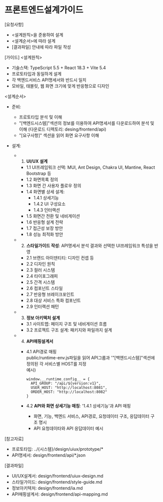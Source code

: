 # 프론트엔드설계가이드 

[요청사항]
- <설계원칙>을 준용하여 설계
- <설계순서>에 따라 설계
- [결과파일] 안내에 따라 파일 작성

[가이드]
<설계원칙>
- 기술스택: TypeScript 5.5 + React 18.3 + Vite 5.4
- 프로토타입과 동일하게 설계  
- 각 백엔드서비스 API명세서와 반드시 일치
- 모바일, 태블릿, 웹 화면 크기에 맞게 반응형으로 디자인  

<설계순서>
- 준비:
  - 프로토타입 분석 및 이해  
  - "[백엔드시스템]"섹션의 정보를 이용하여 API명세서를 다운로드하여 분석 및 이해
    (다운로드 디렉토리: desing/frontend/api)
  - "[요구사항]" 섹션을 읽어 화면 요구사항 이해

- 설계:
  - 1. **UI/UX 설계**
    - 1.1 UI프레임워크 선택: MUI, Ant Design, Chakra UI, Mantine, React Bootstrap 등    
    - 1.2 화면목록 정의
    - 1.3 화면 간 사용자 플로우 정의 
    - 1.4 화면별 상세 설계: 
      - 1.4.1 상세기능
      - 1.4.2 UI 구성요소
      - 1.4.3 인터랙션
    - 1.5 화면간 전환 및 네비게이션 
    - 1.6 반응형 설계 전략 
    - 1.7 접근성 보장 방안 
    - 1.8 성능 최적화 방안 

  - 2. **스타일가이드 작성**: 
    API명세서 분석 결과와 선택한 UI프레임워크 특성을 반영
    - 2.1 브랜드 아이덴티티: 디자인 컨셉 등 
    - 2.2 디자인 원칙  
    - 2.3 컬러 시스템 
    - 2.4 타이포그래피
    - 2.5 간격 시스템
    - 2.6 컴포넌트 스타일 
    - 2.7 반응형 브레이크포인트
    - 2.8 대상 서비스 특화 컴포넌트  
    - 2.9 인터랙션 패턴

  - 3. **정보 아키텍처 설계**
    - 3.1 사이트맵: 페이지 구조 및 네비게이션 흐름
    - 3.2 프로젝트 구조 설계: 패키지와 파일까지 설계

  - 4. **API매핑설계서**
    - 4.1 API경로 매핑  
      public/runtime-env.js파일을 읽어 API그룹과 '"[백엔드시스템]"섹션에 정의된 각 서비스별 HOST를 지정       
      예시)
      ```
      window.__runtime_config__ = { 
        API_GROUP: "/api/${version:v1}",
        USER_HOST: "http://localhost:8081",
        ORDER_HOST: "http://localhost:8082"
      }
      ```

    - 4.2 **API와 화면 상세기능 매칭**: '1.4.1 상세기능'과 API 매핑   
      - 화면, 기능, 백엔드 서비스, API경로, 요청데이터 구조, 응답데이터 구조 명시    
      - API 요청데이타와 API 응답데이터 예시 

[참고자료]
- 프로토타입: ../{시스템}/design/uiux/prototype/*
- API명세서: design/frontend/api/*.json

[결과파일]
- UI/UX설계서: design/frontend/uiux-design.md
- 스타일가이드: design/frontend/style-guide.md
- 정보아키텍처: design/frontend/ia.md
- API매핑설계서: design/frontend/api-mapping.md


